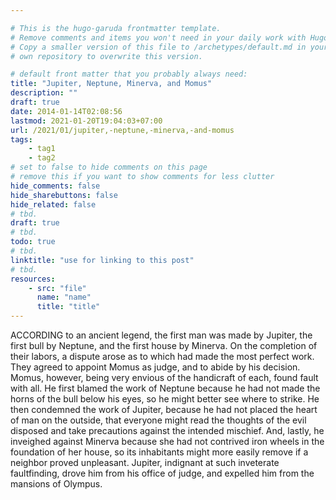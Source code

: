```yaml
---

# This is the hugo-garuda frontmatter template.
# Remove comments and items you won't need in your daily work with Hugo.
# Copy a smaller version of this file to /archetypes/default.md in your
# own repository to overwrite this version.

# default front matter that you probably always need:
title: "Jupiter, Neptune, Minerva, and Momus"
description: ""
draft: true
date: 2014-01-14T02:08:56
lastmod: 2021-01-20T19:04:03+07:00
url: /2021/01/jupiter,-neptune,-minerva,-and-momus
tags:
    - tag1
    - tag2
# set to false to hide comments on this page
# remove this if you want to show comments for less clutter
hide_comments: false
hide_sharebuttons: false
hide_related: false
# tbd.
draft: true
# tbd.
todo: true
# tbd.
linktitle: "use for linking to this post"
# tbd.
resources:
    - src: "file"
      name: "name"
      title: "title"
---
```


ACCORDING to an ancient legend, the first man was made by Jupiter, the first bull by Neptune, and the first house by Minerva. On the completion of their labors, a dispute arose as to which had made the most perfect work. They agreed to appoint Momus as judge, and to abide by his decision. Momus, however, being very envious of the handicraft of each, found fault with all. He first blamed the work of Neptune because he had not made the horns of the bull below his eyes, so he might better see where to strike. He then condemned the work of Jupiter, because he had not placed the heart of man on the outside, that everyone might read the thoughts of the evil disposed and take precautions against the intended mischief. And, lastly, he inveighed against Minerva because she had not contrived iron wheels in the foundation of her house, so its inhabitants might more easily remove if a neighbor proved unpleasant. Jupiter, indignant at such inveterate faultfinding, drove him from his office of judge, and expelled him from the mansions of Olympus.
